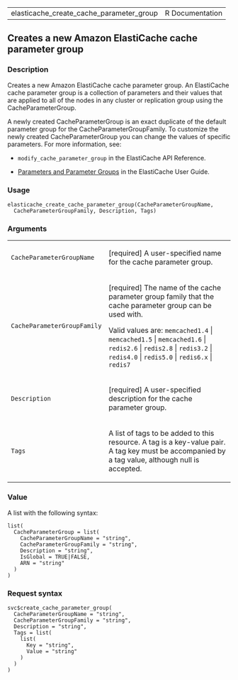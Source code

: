 <table style="width: 100%;">
<tbody>
<tr class="odd">
<td>elasticache_create_cache_parameter_group</td>
<td style="text-align: right;">R Documentation</td>
</tr>
</tbody>
</table>

## Creates a new Amazon ElastiCache cache parameter group

### Description

Creates a new Amazon ElastiCache cache parameter group. An ElastiCache
cache parameter group is a collection of parameters and their values
that are applied to all of the nodes in any cluster or replication group
using the CacheParameterGroup.

A newly created CacheParameterGroup is an exact duplicate of the default
parameter group for the CacheParameterGroupFamily. To customize the
newly created CacheParameterGroup you can change the values of specific
parameters. For more information, see:

-   `modify_cache_parameter_group` in the ElastiCache API Reference.

-   [Parameters and Parameter
    Groups](https://docs.aws.amazon.com/AmazonElastiCache/latest/red-ug/ParameterGroups.html)
    in the ElastiCache User Guide.

### Usage

    elasticache_create_cache_parameter_group(CacheParameterGroupName,
      CacheParameterGroupFamily, Description, Tags)

### Arguments

<table>
<colgroup>
<col style="width: 35%" />
<col style="width: 65%" />
</colgroup>
<tbody>
<tr class="odd">
<td><code
id="elasticache_create_cache_parameter_group_:_CacheParameterGroupName">CacheParameterGroupName</code></td>
<td><p>[required] A user-specified name for the cache parameter
group.</p></td>
</tr>
<tr class="even">
<td><code
id="elasticache_create_cache_parameter_group_:_CacheParameterGroupFamily">CacheParameterGroupFamily</code></td>
<td><p>[required] The name of the cache parameter group family that the
cache parameter group can be used with.</p>
<p>Valid values are: <code>memcached1.4</code> |
<code>memcached1.5</code> | <code>memcached1.6</code> |
<code>redis2.6</code> | <code>redis2.8</code> | <code>redis3.2</code> |
<code>redis4.0</code> | <code>redis5.0</code> | <code>redis6.x</code> |
<code>redis7</code></p></td>
</tr>
<tr class="odd">
<td><code
id="elasticache_create_cache_parameter_group_:_Description">Description</code></td>
<td><p>[required] A user-specified description for the cache parameter
group.</p></td>
</tr>
<tr class="even">
<td><code
id="elasticache_create_cache_parameter_group_:_Tags">Tags</code></td>
<td><p>A list of tags to be added to this resource. A tag is a key-value
pair. A tag key must be accompanied by a tag value, although null is
accepted.</p></td>
</tr>
</tbody>
</table>

### Value

A list with the following syntax:

    list(
      CacheParameterGroup = list(
        CacheParameterGroupName = "string",
        CacheParameterGroupFamily = "string",
        Description = "string",
        IsGlobal = TRUE|FALSE,
        ARN = "string"
      )
    )

### Request syntax

    svc$create_cache_parameter_group(
      CacheParameterGroupName = "string",
      CacheParameterGroupFamily = "string",
      Description = "string",
      Tags = list(
        list(
          Key = "string",
          Value = "string"
        )
      )
    )
